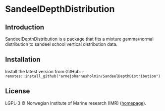# SandeelDepthDistribution

## Introduction

SandeelDepthDistribution is a package that fits a mixture gamma/normal distribution to sandeel school vertical distribution data.

## Installation

Install the latest version from GitHub:
    ```r
    remotes::install_github("arnejohannesholmin/SandeelDepthDistribution")
    ```

## License

LGPL-3 © Norwegian Institute of Marine research (IMR) ([homepage](https://www.hi.no/en)).
